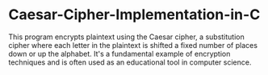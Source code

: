# Caesar-Cipher-Implementation-in-C
This program encrypts plaintext using the Caesar cipher, a substitution cipher where each letter in the plaintext is shifted a fixed number of places down or up the alphabet. It's a fundamental example of encryption techniques and is often used as an educational tool in computer science.
